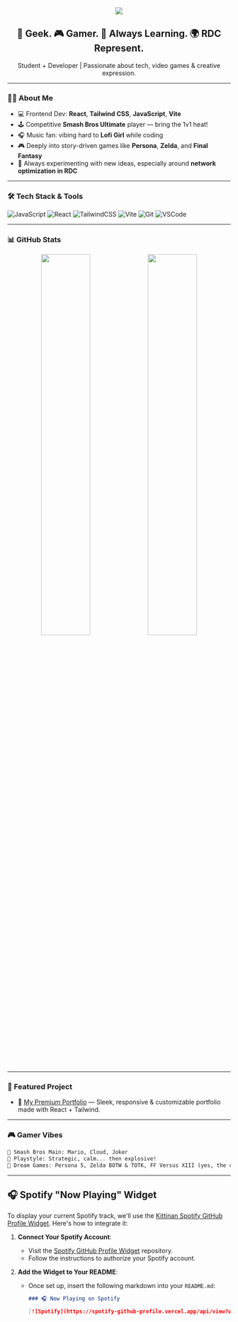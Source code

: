 <!-- README.md -->

<div align="center">
  <img src="https://capsule-render.vercel.app/api?type=waving&color=0A192F&height=200&section=header&text=CoffeePuma%20🐾&fontSize=40&fontColor=FACC15&animation=fadeIn" />
</div>

<div align="center">
  <h2>👾 Geek. 🎮 Gamer. 🧠 Always Learning. 🌍 RDC Represent.</h2>
  <p>Student + Developer | Passionate about tech, video games & creative expression.</p>
</div>

---

### 👨‍💻 About Me

- 💻 Frontend Dev: **React**, **Tailwind CSS**, **JavaScript**, **Vite**
- 🕹️ Competitive **Smash Bros Ultimate** player — bring the 1v1 heat!
- 🎧 Music fan: vibing hard to **Lofi Girl** while coding
- 🎮 Deeply into story-driven games like **Persona**, **Zelda**, and **Final Fantasy**
- 🔧 Always experimenting with new ideas, especially around **network optimization in RDC**

---

### 🛠 Tech Stack & Tools

![JavaScript](https://img.shields.io/badge/JavaScript-F7DF1E?logo=javascript&logoColor=black&style=for-the-badge)
![React](https://img.shields.io/badge/React-20232A?logo=react&logoColor=61DAFB&style=for-the-badge)
![TailwindCSS](https://img.shields.io/badge/TailwindCSS-38B2AC?logo=tailwind-css&logoColor=white&style=for-the-badge)
![Vite](https://img.shields.io/badge/Vite-646CFF?logo=vite&logoColor=white&style=for-the-badge)
![Git](https://img.shields.io/badge/Git-F05032?logo=git&logoColor=white&style=for-the-badge)
![VSCode](https://img.shields.io/badge/VSCode-007ACC?logo=visual-studio-code&logoColor=white&style=for-the-badge)

---

### 📊 GitHub Stats

<div align="center">
  <img src="https://github-readme-stats.vercel.app/api?username=CoffeePuma55644&show_icons=true&theme=tokyonight&hide_border=true" width="47%" />
  <img src="https://github-readme-streak-stats.herokuapp.com?user=CoffeePuma55644&theme=tokyonight&hide_border=true" width="47%" />
</div>

---

### 🧩 Featured Project

- 🚀 [My Premium Portfolio](https://github.com/CoffeePuma55644/mon-portfolio-premium) — Sleek, responsive & customizable portfolio made with React + Tailwind.

---

### 🎮 Gamer Vibes

```txt
🔫 Smash Bros Main: Mario, Cloud, Joker
🧠 Playstyle: Strategic, calm... then explosive!
🎯 Dream Games: Persona 5, Zelda BOTW & TOTK, FF Versus XIII (yes, the cancelled dream)
```

---

## 🎧 Spotify "Now Playing" Widget

To display your current Spotify track, we'll use the [Kittinan Spotify GitHub Profile Widget](https://github.com/kittinan/spotify-github-profile). Here's how to integrate it:

1. **Connect Your Spotify Account**:

   - Visit the [Spotify GitHub Profile Widget](https://github.com/kittinan/spotify-github-profile) repository.
   - Follow the instructions to authorize your Spotify account.

2. **Add the Widget to Your README**:

   - Once set up, insert the following markdown into your `README.md`:

     ```markdown
     ### 🎧 Now Playing on Spotify

     [![Spotify](https://spotify-github-profile.vercel.app/api/view?uid=CoffeePuma&cover_image=true&theme=default)](https://open.spotify.com/user/CoffeePuma)
     ```
